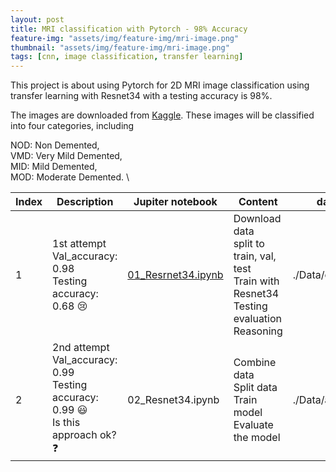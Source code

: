 ```yaml
---
layout: post
title: MRI classification with Pytorch - 98% Accuracy
feature-img: "assets/img/feature-img/mri-image.png"
thumbnail: "assets/img/feature-img/mri-image.png"
tags: [cnn, image classification, transfer learning]
---
```


This project is about using Pytorch for 2D MRI image classification using transfer learning with Resnet34 with a testing accuracy is 98%.

The images are downloaded from [Kaggle](https://www.kaggle.com/datasets/tourist55/alzheimers-dataset-4-class-of-images). These images will be classified into four categories, including 

NOD: Non Demented, \
VMD: Very Mild Demented, \
MID: Mild Demented, \
MOD: Moderate Demented. \

Index | Description | Jupiter notebook| Content | data | saved_model
------------- | ------------- |---------------|------------|--------------|----------|
1 | 1st attempt <br> Val_accuracy: 0.98 <br> Testing accuracy: 0.68 😢 | [01_Resrnet34.ipynb](https://github.com/tranktle/learn_bcnn_book/blob/main/chapter_02/MNIST%20data%20using%20fcNN%20and%20CNN.ipynb) |Download data <br> split to train, val, test <br> Train with Resnet34 <br> Testing evaluation <br> Reasoning | ./Data/org_day| ./model/R01_Resnet34_cnn.pth| 
2 | 2nd attempt <br> Val_accuracy: 0.99 <br> Testing accuracy: 0.99 😃 <br> Is this approach ok? ❓| 02_Resnet34.ipynb| Combine data<br> Split data <br> Train model<br> Evaluate the model| ./Data/allnew| .model/R02_Resnet34_cnn.pth 
